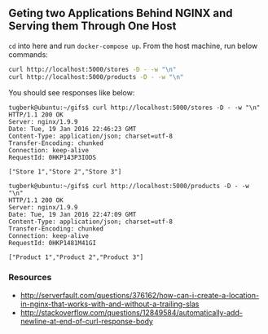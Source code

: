 ## Geting two Applications Behind NGINX and Serving them Through One Host

`cd` into here and run `docker-compose up`. From the host machine, run below commands:

```bash
curl http://localhost:5000/stores -D - -w "\n"
curl http://localhost:5000/products -D - -w "\n"
```

You should see responses like below:

```
tugberk@ubuntu:~/gifs$ curl http://localhost:5000/stores -D - -w "\n"
HTTP/1.1 200 OK
Server: nginx/1.9.9
Date: Tue, 19 Jan 2016 22:46:23 GMT
Content-Type: application/json; charset=utf-8
Transfer-Encoding: chunked
Connection: keep-alive
RequestId: 0HKP143P3IODS

["Store 1","Store 2","Store 3"]
```

```
tugberk@ubuntu:~/gifs$ curl http://localhost:5000/products -D - -w "\n"
HTTP/1.1 200 OK
Server: nginx/1.9.9
Date: Tue, 19 Jan 2016 22:47:09 GMT
Content-Type: application/json; charset=utf-8
Transfer-Encoding: chunked
Connection: keep-alive
RequestId: 0HKP1481M41GI

["Product 1","Product 2","Product 3"]
```

### Resources

 - http://serverfault.com/questions/376162/how-can-i-create-a-location-in-nginx-that-works-with-and-without-a-trailing-slas
 - http://stackoverflow.com/questions/12849584/automatically-add-newline-at-end-of-curl-response-body